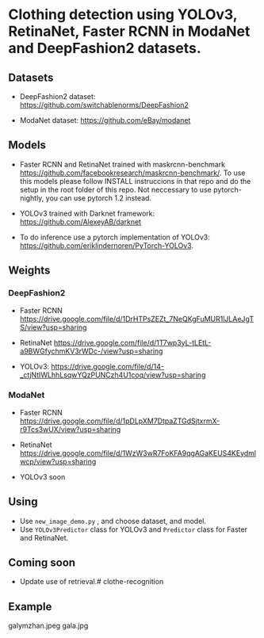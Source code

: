 # Clothing detection using YOLOv3, RetinaNet, Faster RCNN in ModaNet and DeepFashion2 datasets.

## Datasets

- DeepFashion2 dataset: https://github.com/switchablenorms/DeepFashion2 

- ModaNet dataset: https://github.com/eBay/modanet

## Models

- Faster RCNN and RetinaNet trained with maskrcnn-benchmark https://github.com/facebookresearch/maskrcnn-benchmark/. To use this models please follow INSTALL instruccions in that repo and do the setup in the root folder of this repo. Not neccessary to use pytorch-nightly, you can use pytorch 1.2 instead.

- YOLOv3 trained with Darknet framework: https://github.com/AlexeyAB/darknet

- To do inference use a pytorch implementation of YOLOv3: https://github.com/eriklindernoren/PyTorch-YOLOv3.


## Weights

### DeepFashion2

- Faster RCNN https://drive.google.com/file/d/1DrHTPsZEZt_7NeQKgFuMUR1lJLAeJgTS/view?usp=sharing

- RetinaNet https://drive.google.com/file/d/1T7wp3yL-tLEtL-a9BWGfychmKV3rWDc-/view?usp=sharing

- YOLOv3: https://drive.google.com/file/d/14-_ctjNtIWLhhLsqwYQzPUNCzh4U1coq/view?usp=sharing

### ModaNet

- Faster RCNN https://drive.google.com/file/d/1pDLpXM7DtpaZTGdSjtxrmX-r9Tcs3wUX/view?usp=sharing

- RetinaNet https://drive.google.com/file/d/1WzW3wR7FoKFA9qgAGaKEUS4KEydmlwcp/view?usp=sharing

- YOLOv3 soon


## Using

- Use <code>new_image_demo.py</code> , and choose dataset, and model. 
- Use <code>YOLOv3Predictor</code> class for YOLOv3 and <code>Predictor</code> class for Faster and RetinaNet.

## Coming soon

 - Update use of retrieval.# clothe-recognition
 
 ## Example
 
 galymzhan.jpeg
 gala.jpg
